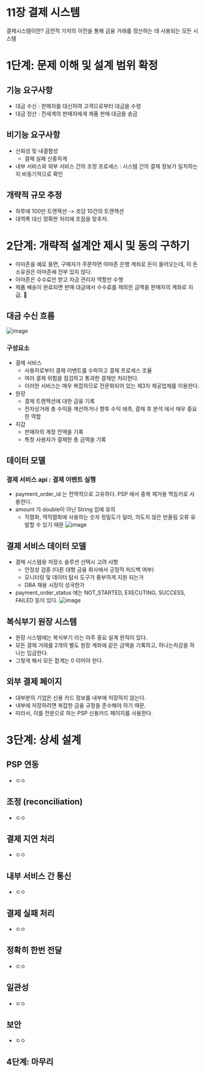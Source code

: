 # 11장 결제 시스템
결제시스템이란? 금전적 가치의 이전을 통해 금융 거래를 정산하는 데 사용되는 모든 시스템

# 1단계: 문제 이해 및 설계 범위 확정
## 기능 요구사항
 * 대금 수신 : 판매자를 대신하여 고객으로부터 대금을 수령
 * 대금 정산 : 전세계의 판매자에게 제품 판매 대금을 송금

## 비기능 요구사항
 * 신뢰성 및 내결함성
    * 결제 실패 신중하게
 * 내부 서비스와 외부 서비스 간의 조정 프로세스 : 시스템 간의 결제 정보가 일치하는지 비동기적으로 확인   

## 개략적 규모 추정
 * 하루에 100만 트랜잭션 -> 초당 10건의 트랜잭션
 * 대역폭 대신 정확한 처리에 초점을 맞추저.

# 2단계: 개략적 설계안 제시 및 동의 구하기
 * 아마존을 예로 들면, 구매자가 주문하면 아마존 은행 계좌로 돈이 들어오는데, 이 돈 소유권은 아마존에 전부 있지 않다.
 * 아마존은 수수료만 받고 자금 관리자 역할만 수행
 * 제품 배송이 완료되면 판매 대금에서 수수료를 제외한 금액을 판매자의 계좌로 지급. 

## 대금 수신 흐름
![image](https://github.com/user-attachments/assets/f7ae0cee-0382-41eb-8996-d23e0b86d296)

### 구성요소
 * 결제 서비스
    * 사용자로부터 결제 이벤트를 수락하고 결제 프로세스 조율
    * 여러 결제 위험을 점검하고 통과한 결제만 처리한다.
    * 이러한 서비스는 매우 복잡하므로 전문화되어 있는 제3자 제공업체를 이용한다.
 * 원장
   * 결제 트랜잭션에 대한 금융 기록
   * 전자상거래 총 수익을 계산하거나 향후 수익 에측, 결제 후 분석 에서 매우 중요한 역할
 * 지갑
   * 판매자의 계정 잔액을 기록
   * 특정 사용자가 결제한 총 금액을 기록     

## 데이터 모델
### 결제 서비스 api : 결제 이벤트 실행
 * payment_order_id 는 전역적으로 고유하다. PSP 에서 중복 제거용 멱등키로 사용한다.
 * amount 가 double이 아닌 String 임에 유의
    * 직렬화, 역직렬화에 사용하는 숫자 정밀도가 달라, 의도치 않은 반올림 오류 유발할 수 있기 때문 
![image](https://github.com/user-attachments/assets/2cfea62e-5fa3-41cb-83a4-f67252722bb3)

## 결제 서비스 데이터 모델
 * 결제 시스템용 저장소 솔루션 선택시 고려 사항
   * 안정성 검증 (다른 대형 금융 회사에서 긍정적 피드백 여부)
   * 모니터링 및 데이터 탐사 도구가 풍부하게 지원 되는가
   * DBA 채용 시장이 성국한가
 * payment_order_status 에는 NOT_STARTED, EXECUTING, SUCCESS, FAILED 등이 있다. 
![image](https://github.com/user-attachments/assets/f3cc10db-be4f-4973-872a-3cf5253e0b66)

## 복식부기 원장 시스템
 * 원장 시스템에는 복식부기 라는 아주 중요 설계 원칙이 있다.
 * 모든 결제 거래를 2개의 별도 원장 계좌에 같은 금액을 기록하고, 하나는차감을 하나는 입금한다.
 * 그렇게 해서 모든 합계는 0 이어야 한다.

## 외부 결제 페이지
 * 대부분의 기업은 신용 카드 정보를 내부에 저장하지 않는다.
 * 내부에 저장하려면 복잡한 금융 규정을 준수해야 하기 때문.
 * 따라서, 이를 전문으로 하는 PSP 신용카드 페이지를 사용한다.

# 3단계: 상세 설계
## PSP 연동
 * ㅇㅇ

## 조정 (reconciliation)
 * ㅇㅇ

## 결제 지연 처리
 * ㅇㅇ

## 내부 서비스 간 통신
 * ㅇㅇ

## 결제 실패 처리
 * ㅇㅇ

## 정확히 한번 전달
 * ㅇㅇ

## 일관성
 * ㅇㅇ

## 보안
 * ㅇㅇ






## 4단계: 마무리



